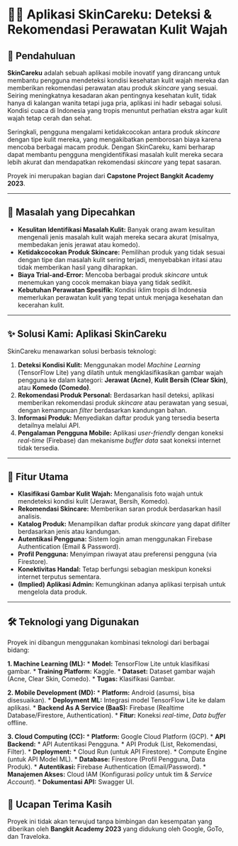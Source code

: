 # 💆‍♀️ Aplikasi SkinCareku: Deteksi & Rekomendasi Perawatan Kulit Wajah

## 📖 Pendahuluan

**SkinCareku** adalah sebuah aplikasi mobile inovatif yang dirancang untuk membantu pengguna mendeteksi kondisi kesehatan kulit wajah mereka dan memberikan rekomendasi perawatan atau produk *skincare* yang sesuai. Seiring meningkatnya kesadaran akan pentingnya kesehatan kulit, tidak hanya di kalangan wanita tetapi juga pria, aplikasi ini hadir sebagai solusi. Kondisi cuaca di Indonesia yang tropis menuntut perhatian ekstra agar kulit wajah tetap cerah dan sehat.

Seringkali, pengguna mengalami ketidakcocokan antara produk *skincare* dengan tipe kulit mereka, yang mengakibatkan pemborosan biaya karena mencoba berbagai macam produk. Dengan SkinCareku, kami berharap dapat membantu pengguna mengidentifikasi masalah kulit mereka secara lebih akurat dan mendapatkan rekomendasi *skincare* yang tepat sasaran.

Proyek ini merupakan bagian dari **Capstone Project Bangkit Academy 2023**.

---

## 🎯 Masalah yang Dipecahkan

* **Kesulitan Identifikasi Masalah Kulit:** Banyak orang awam kesulitan mengenali jenis masalah kulit wajah mereka secara akurat (misalnya, membedakan jenis jerawat atau komedo).
* **Ketidakcocokan Produk Skincare:** Pemilihan produk yang tidak sesuai dengan tipe dan masalah kulit sering terjadi, menyebabkan iritasi atau tidak memberikan hasil yang diharapkan.
* **Biaya Trial-and-Error:** Mencoba berbagai produk *skincare* untuk menemukan yang cocok memakan biaya yang tidak sedikit.
* **Kebutuhan Perawatan Spesifik:** Kondisi iklim tropis di Indonesia memerlukan perawatan kulit yang tepat untuk menjaga kesehatan dan kecerahan kulit.

---

## ✨ Solusi Kami: Aplikasi SkinCareku

SkinCareku menawarkan solusi berbasis teknologi:

1.  **Deteksi Kondisi Kulit:** Menggunakan model *Machine Learning* (TensorFlow Lite) yang dilatih untuk mengklasifikasikan gambar wajah pengguna ke dalam kategori: **Jerawat (Acne)**, **Kulit Bersih (Clear Skin)**, atau **Komedo (Comedo)**.
2.  **Rekomendasi Produk Personal:** Berdasarkan hasil deteksi, aplikasi memberikan rekomendasi produk *skincare* atau perawatan yang sesuai, dengan kemampuan *filter* berdasarkan kandungan bahan.
3.  **Informasi Produk:** Menyediakan daftar produk yang tersedia beserta detailnya melalui API.
4.  **Pengalaman Pengguna Mobile:** Aplikasi *user-friendly* dengan koneksi *real-time* (Firebase) dan mekanisme *buffer data* saat koneksi internet tidak tersedia.

---

## 🚀 Fitur Utama

* **Klasifikasi Gambar Kulit Wajah:** Menganalisis foto wajah untuk mendeteksi kondisi kulit (Jerawat, Bersih, Komedo).
* **Rekomendasi Skincare:** Memberikan saran produk berdasarkan hasil analisis.
* **Katalog Produk:** Menampilkan daftar produk *skincare* yang dapat difilter berdasarkan jenis atau kandungan.
* **Autentikasi Pengguna:** Sistem login aman menggunakan Firebase Authentication (Email & Password).
* **Profil Pengguna:** Menyimpan riwayat atau preferensi pengguna (via Firestore).
* **Konektivitas Handal:** Tetap berfungsi sebagian meskipun koneksi internet terputus sementara.
* **(Implied) Aplikasi Admin:** Kemungkinan adanya aplikasi terpisah untuk mengelola data produk.

---

## 🛠️ Teknologi yang Digunakan

Proyek ini dibangun menggunakan kombinasi teknologi dari berbagai bidang:

**1. Machine Learning (ML):**
    * **Model:** TensorFlow Lite untuk klasifikasi gambar.
    * **Training Platform:** Kaggle.
    * **Dataset:** Dataset gambar wajah (Acne, Clear Skin, Comedo).
    * **Tugas:** Klasifikasi Gambar.

**2. Mobile Development (MD):**
    * **Platform:** Android (asumsi, bisa disesuaikan).
    * **Deployment ML:** Integrasi model TensorFlow Lite ke dalam aplikasi.
    * **Backend As A Service (BaaS):** Firebase (Realtime Database/Firestore, Authentication).
    * **Fitur:** Koneksi *real-time*, *Data buffer* offline.

**3. Cloud Computing (CC):**
    * **Platform:** Google Cloud Platform (GCP).
    * **API Backend:**
        * API Autentikasi Pengguna.
        * API Produk (List, Rekomendasi, Filter).
    * **Deployment:**
        * Cloud Run (untuk API Firestore).
        * Compute Engine (untuk API Model ML).
    * **Database:** Firestore (Profil Pengguna, Data Produk).
    * **Autentikasi:** Firebase Authentication (Email/Password).
    * **Manajemen Akses:** Cloud IAM (Konfigurasi *policy* untuk tim & *Service Account*).
    * **Dokumentasi API:** Swagger UI.



## 🙏 Ucapan Terima Kasih

Proyek ini tidak akan terwujud tanpa bimbingan dan kesempatan yang diberikan oleh **Bangkit Academy 2023** yang didukung oleh Google, GoTo, dan Traveloka.
